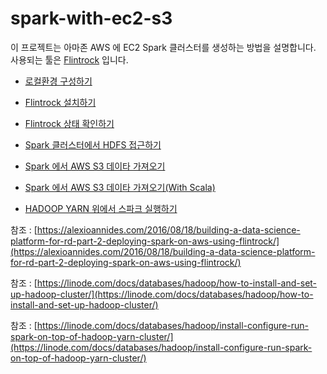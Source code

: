 # spark-with-ec2-s3

이 프로젝트는 아마존 AWS 에 EC2 Spark 클러스터를 생성하는 방법을 설명합니다.
사용되는 툴은 [Flintrock](https://github.com/nchammas/flintrock) 입니다.

- [로컬환경 구성하기](./setup-local-server.md)

- [Flintrock 설치하기](./install-flintrock.md)

- [Flintrock 상태 확인하기](./03.check-status.txt)

- [Spark 클러스터에서 HDFS 접근하기](./04.connect-to-hdfs.txt)

- [Spark 에서 AWS S3 데이타 가져오기](./05.get-file-from-s3.txt)

- [Spark 에서 AWS S3 데이타 가져오기(With Scala)](./get-file-from-s3-with-scala.md)

- [HADOOP YARN 위에서 스파크 실행하기](./06.run-spark-on-hadoop-yarn.txt)

참조 : [https://alexioannides.com/2016/08/18/building-a-data-science-platform-for-rd-part-2-deploying-spark-on-aws-using-flintrock/](https://alexioannides.com/2016/08/18/building-a-data-science-platform-for-rd-part-2-deploying-spark-on-aws-using-flintrock/)

참조 : [https://linode.com/docs/databases/hadoop/how-to-install-and-set-up-hadoop-cluster/](https://linode.com/docs/databases/hadoop/how-to-install-and-set-up-hadoop-cluster/)

참조 : [https://linode.com/docs/databases/hadoop/install-configure-run-spark-on-top-of-hadoop-yarn-cluster/](https://linode.com/docs/databases/hadoop/install-configure-run-spark-on-top-of-hadoop-yarn-cluster/)